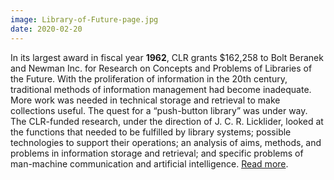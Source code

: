 ```yaml
---
image: Library-of-Future-page.jpg
date: 2020-02-20
---
```


In its largest award in fiscal year **1962**, CLR grants $162,258 to Bolt Beranek and Newman Inc. for Research on Concepts and Problems of Libraries of the Future. With the proliferation of information in the 20th century, traditional methods of information management had become inadequate. More work was needed in technical storage and retrieval to make collections useful. The quest for a “push-button library” was under way. The CLR-funded research, under the direction of J. C. R. Licklider, looked at the functions that needed to be fulfilled by library systems; possible technologies to support their operations; an analysis of aims, methods, and problems in information storage and retrieval; and specific problems of man-machine communication and artificial intelligence. [Read more](https://www.clir.org/wp-content/uploads/sites/6/2020/02/Library-of-Future-2-20-20.pdf).